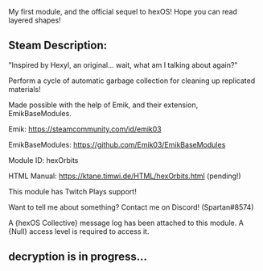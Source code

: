 My first module, and the official sequel to hexOS!
Hope you can read layered shapes!

Steam Description:
---
"Inspired by Hexyl, an original... wait, what am I talking about again?"

Perform a cycle of automatic garbage collection for cleaning up replicated materials!


Made possible with the help of Emik, and their extension, EmikBaseModules.

Emik: https://steamcommunity.com/id/emik03

EmikBaseModules: https://github.com/Emik03/EmikBaseModules


Module ID: hexOrbits

HTML Manual: https://ktane.timwi.de/HTML/hexOrbits.html (pending!)

This module has Twitch Plays support!

Want to tell me about something? Contact me on Discord! (Spartan#8574)


A {hexOS Collective} message log has been attached to this module. A {Null} access level is required to access it.

decryption is in progress...
---
